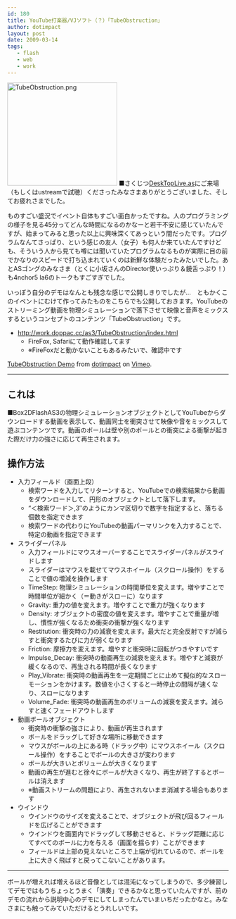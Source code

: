 ```yaml
---
id: 180
title: YouTube打楽器/VJソフト（？）「TubeObstruction」
author: dotimpact
layout: post
date: 2009-03-14
tags:
   - flash
   - web
   - work
---
```

<img class="img_R" src="/images/wp-content/uploads/2009/03/tubeobstruction.png" alt="TubeObstruction.png" border="0" width="250" height="234" /> ■さくじつ[DeskTopLive.as][1]にご来場（もしくはustreamで試聴）くださったみなさまありがとうございました、そしてお疲れさまでした。

ものすごい盛況でイベント自体もすごい面白かったですね。人のプログラミングの様子を見る45分ってどんな時間になるのかなーと若干不安に感じていたんですが、始まってみると思った以上に興味深くてあっという間だったです。プログラムなんてさっぱり、という感じの友人（女子）も何人か来ていたんですけども、そういう人から見ても噂には聞いていたプログラムなるものが実際に目の前でかなりのスピードで打ち込まれていくのは新鮮な体験だったみたいでした。あとASゴングのみなさま（とくに小坂さんのDirector使いっぷり＆饒舌っぷり！）も4nchor5 la6のトークもすごすぎでした。

いっぽう自分のデモはなんとも残念な感じで公開しきりでしたが…　ともかくこのイベントにむけて作ってみたものをこちらでも公開しておきます。YouTubeのストリーミング動画を物理シミュレーションで落下させて映像と音声をミックスするというコンセプトのコンテンツ「TubeObstruction」です。

  * <http://work.doppac.cc/as3/TubeObstruction/index.html> 
      * FireFox, Safariにて動作確認してます
      * ※FireFoxだと動かないこともあるみたいで、確認中です

  
[TubeObstruction Demo][2] from [dotimpact][3] on [Vimeo][4].

* * *

## これは

■Box2DFlashAS3の物理シミュレーションオブジェクトとしてYouTubeからダウンロードする動画を表示して、動画同士を衝突させて映像や音をミックスして遊ぶコンテンツです。動画のボールは壁や別のボールとの衝突による衝撃が起きた際だけ力の強さに応じて再生されます。

## 操作方法

  * 入力フィールド（画面上段） 
      * 検索ワードを入力してリターンすると、YouTubeでの検索結果から動画をダウンロードして、円形のオブジェクトとして落下します。
      * &#8220;＜検索ワード＞,3&#8243;のようにカンマ区切りで数字を指定すると、落ちる個数を指定できます
      * 検索ワードの代わりにYouTubeの動画パーマリンクを入力することで、特定の動画を指定できます
  * スライダーパネル 
      * 入力フィールドにマウスオーバーすることでスライダーパネルがスライドします
      * スライダーはマウスを載せてマウスホイール（スクロール操作）をすることで値の増減を操作します
      * TimeStep: 物理シミュレーションの時間単位を変えます。増やすことで時間単位が細かく（＝動きがスローに）なります
      * Gravity: 重力の値を変えます。増やすことで重力が強くなります
      * Density: オブジェクトの密度の値を変えます。増やすことで重量が増し、慣性が強くなるため衝突の衝撃が強くなります
      * Restitution: 衝突時の力の減衰を変えます。最大だと完全反射ですが減らすと衝突するたびに力が弱くなります
      * Friction: 摩擦力を変えます。増やすと衝突時に回転がつきやすいです
      * Impulse_Decay: 衝突時の動画再生の減衰を変えます。増やすと減衰が緩くなるので、再生される時間が長くなります
      * Play_Vibrate: 衝突時の動画再生を一定期間ごとに止めて擬似的なスローモーションをかけます。数値を小さくすると一時停止の間隔が速くなり、スローになります
      * Volume_Fade: 衝突時の動画再生のボリュームの減衰を変えます。減らすと速くフェードアウトします
  * 動画ボールオブジェクト 
      * 衝突時の衝撃の強さにより、動画が再生されます
      * ボールをドラッグして好きな場所に移動できます
      * マウスがボールの上にある時（ドラッグ中）にマウスホイール（スクロール操作）をすることでボールの大きさが変わります
      * ボールが大きいとボリュームが大きくなります
      * 動画の再生が進むと徐々にボールが大きくなり、再生が終了するとボールは消えます
      * ※動画ストリームの問題により、再生されないまま消滅する場合もあります
  * ウインドウ 
      * ウインドウのサイズを変えることで、オブジェクトが飛び回るフィールドを広げることができます
      * ウインドウを画面内でドラッグして移動させると、ドラッグ距離に応じてすべてのボールに力を与える（画面を揺らす）ことができます
      * フィールドは上部の見えないところで上端が切れているので、ボールを上に大きく飛ばすと戻ってこないことがあります。

* * *

ボールが増えれば増えるほど音像としては混沌になってしまうので、多少練習してデモではもうちょっとうまく「演奏」できるかなと思っていたんですが、前のデモの流れから説明中心のデモにしてしまったんでいまいちだったかなと。みなさまにも触ってみていただけるとうれしいです。

 [1]: http://b-o-w.jp/events/dtlive/
 [2]: http://vimeo.com/3642481
 [3]: http://vimeo.com/user1002495
 [4]: http://vimeo.com
